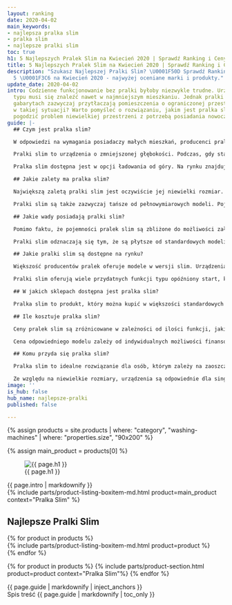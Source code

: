 ```yaml
---
layout: ranking
date: 2020-04-02
main_keywords:
- najlepsza pralka slim
- pralka slim
- najlepsze pralki slim
toc: true
h1: 5 Najlepszych Pralek Slim na Kwiecień 2020 | Sprawdź Ranking i Ceny
title: 5 Najlepszych Pralek Slim na Kwiecień 2020 | Sprawdź Ranking i Ceny
description: "Szukasz Najlepszej Pralki Slim? \U0001F50D Sprawdź Ranking Pralek TOP
  5 \U0001F3C6 na Kwiecień 2020 - najwyżej oceniane marki i produkty."
update_date: 2020-04-02
intro: Codzienne funkcjonowanie bez pralki byłoby niezwykle trudne. Urządzenie tego
  typu musi się znaleźć nawet w najmniejszym mieszkaniu. Jednak pralki o standardowych
  gabarytach zazwyczaj przytłaczają pomieszczenia o ograniczonej przestrzeni. Co zrobić
  w takiej sytuacji? Warto pomyśleć o rozwiązaniu, jakim jest pralka slim. To pozwala
  pogodzić problem niewielkiej przestrzeni z potrzebą posiadania nowoczesnego sprzętu.
guide: |-
  ## Czym jest pralka slim?

  W odpowiedzi na wymagania posiadaczy małych mieszkań, producenci pralek oferują specjalne modele slim. Są to zazwyczaj urządzenia o podobnej funkcjonalności, jak standardowe wersje, jednak są one znacznie węższe. Dzięki temu użytkownik nie musi rezygnować z nowoczesnych rozwiązań na rzecz przestrzeni.

  Pralki slim to urządzenia o zmniejszonej głębokości. Podczas, gdy standardowe urządzenia zazwyczaj mają 50-60 cm, pralka slim nie przekracza 45 cm. Najmniejsze modele mogą mieć zaledwie 30 centymetrów. Jest to bardzo duża różnica, doceniana przez wielu użytkowników. Ze względu na mniejsze rozmiary, pralki slim zwykle mają co prawda mniejszą pojemność, jednak powinna ona w zupełności wystarczyć do codziennego prania.

  Pralka slim dostępna jest w opcji ładowania od góry. Na rynku znajdują się również klasyczne modele posiadające drzwiczki. Wybór konkretnego typu jest uzależniony głównie od preferencji użytkownika, ponieważ rozmiary w obu przypadkach są podobne. Mniejsze gabaryty nie oznaczają także mniejszej ilości funkcji - producenci starają się, aby modele slim były podobne do pełnowymiarowych urządzeń. W wielu przypadkach są to [**najlepsze pralki**](/pl/recenzje/najlepsze-pralki "Najlepsze Pralki") dostępne na rynku.

  ## Jakie zalety ma pralka slim?

  Największą zaletą pralki slim jest oczywiście jej niewielki rozmiar. Jest to główny powód, dla którego wiele osób decyduje się na taki zakup. W porównaniu ze standardowymi urządzeniami pralka slim zajmuje niemal połowę mniej miejsca w pomieszczeniu. Jest to bardzo duża różnica w przypadku małych łazienek, gdzie liczy się każdy centymetr. Dzięki małym gabarytom pralka slim zmieści się nawet w niewielkiej łazience w bloku.

  Pralki slim są także zazwyczaj tańsze od pełnowymiarowych modeli. Pojemność typów slim jest natomiast porównywalna - maksymalny załadunek takiej pralki to zwykle do 6 kilogramów. Powinno to w zupełności wystarczyć nawet dla mniejszej rodziny, a zakup tańszej i mniejszej pralki to oszczędność zarówno pieniędzy, jak i przestrzeni.

  ## Jakie wady posiadają pralki slim?

  Pomimo faktu, że pojemności pralek slim są zbliżone do możliwości załadunku standardowych modeli, mogą one się okazać niewystarczające. Maksymalna pojemność w największych modelach typu slim to 7 kilogramów. Taka pojemność wystarczy osobom żyjącym samotnie, parom i małym rodzinom. Jeśli jednak w gospodarstwie domowym zamieszkuje większa liczba osób - powyżej 4 - może to być za mało.

  Pralki slim odznaczają się tym, że są płytsze od standardowych modeli. Jednak ich szerokość jest taka sama (około 60 cm). Jeżeli szerokość to parametr, który decyduje o zakupie, warto rozważyć pralki ładowane od góry. Ich szerokość to zazwyczaj 40 centymetrów.

  ## Jakie pralki slim są dostępne na rynku?

  Większość producentów pralek oferuje modele w wersji slim. Urządzenia tego typu zazwyczaj posiadają podobny zakres funkcji, co wersje standardowe. Pralki slim to modele o głębokości 40-45 cm, istnieją również płytsze urządzenia. Najpłytsze urządzenia odznaczają się najmniejszą ładownością - około 4-5 kg.

  Pralki slim oferują wiele przydatnych funkcji typu opóźniony start, kontrola piany, czy możliwość dorzucenia ubrań podczas prania. Są to jednak cechy stosowane również w standardowych modelach i nie ma to związku z rozmiarem urządzenia. Warto zastanowić się nad przydatnością poszczególnych funkcji - im jest ich więcej, tym wyższa cena pralki. W wielu przypadkach do codziennego użytku w zupełności wystarczy zwykły model.

  ## W jakich sklepach dostępna jest pralka slim?

  Pralka slim to produkt, który można kupić w większości standardowych sklepów z artykułami gospodarstwa domowego. Oferta jest zazwyczaj szeroka, a sprzedawcy dodatkowo mogą pomóc dobrać odpowiedni model. Warto przejrzeć asortyment kilku różnych sklepów przed dokonaniem wyboru. Dobrą opcją są także zakupy internetowe - sklepy online często posiadają znacznie tańsze oferty. [**Najlepsze pralki**](/pl/recenzje/najlepsze-pralki "Najlepsze Pralki") dostępne są w tym przypadku czasem kilka procent taniej niż stacjonarnie. Po dokonaniu odpowiednich pomiarów można zakupić sprzęt praktycznie bez wychodzenia z domu. W większości sklepów istnieje możliwość przywiezienia i wniesienia sprzętu do mieszkania, a także wywiezienia starej pralki.

  ## Ile kosztuje pralka slim?

  Ceny pralek slim są zróżnicowane w zależności od ilości funkcji, jakie posiadają poszczególne modele. Za dobrej jakości urządzenie zazwyczaj należy zapłacić co najmniej 1000 złotych. Droższa pralka slim wyróżnia się w wielu przypadkach wyższym zaawansowaniem technologicznym i większą ilością programów.

  Cena odpowiedniego modelu zależy od indywidualnych możliwości finansowych oraz własnych potrzeb. Osoby, które piorą dużo i często z pewnością będą korzystać z wielu programów urządzenia. Wielu użytkowników powinny jednak zadowolić tańsze pralki slim z podstawowymi funkcjami.

  ## Komu przyda się pralka slim?

  Pralka slim to idealne rozwiązanie dla osób, którym zależy na zaoszczędzeniu przestrzeni w mieszkaniu. Są one bardzo płytkie, dzięki czemu nie zajmują całej łazienki, jak to bywa w przypadku standardowych modeli.

  Ze względu na niewielkie rozmiary, urządzenia są odpowiednie dla singli, par oraz niewielkich rodzin. Pojemność oraz ilość programów pralki slim jest podobna, a często identyczna, jak w modelach pełnowymiarowych. Dzięki temu urządzenie tego typu sprawdzi się zarówno dla osób piorących codziennie, jak i dla użytkowników, którzy robią pranie raz w tygodniu lub rzadziej.
image: ''
is_hub: false
hub_name: najlepsze-pralki
published: false

---
```

{% assign products = site.products | where: "category", "washing-machines" | where: "properties.size", "90x200" %}

{% assign main_product = products[0] %}

<div class="beam b-size-5  review-section">
    <div class="beam-item b-size-3 review-text">
        <figure>
            <img src="{{ page.image }}" alt="{{ page.h1 }}">
            <figcaption>{{ page.h1 }}</figcaption>
        </figure>
        {{ page.intro | markdownify }}
    </div>
    <div class="beam-item b-size-2 beam-rail  review-sidebar">
        <div class="beam-rail-item r-height-100">
            <div class="sticky-element">
              {% include parts/product-listing-boxitem-md.html product=main_product context="Pralka Slim" %}
            </div>
        </div>
    </div>
</div>


<div class="beam b-size-5  review-section">
    <div class="beam-item b-size-5  review-text">
        <h2>Najlepsze Pralki Slim</h2>
        <div class="flex-wrapper  nowrap">
            <div class="flex-container">
              {% for product in products %}
                <div class="flex-item" >
                  {% include parts/product-listing-boxitem-md.html product=product %}
                </div>
              {% endfor %}
            </div>
        </div>
    </div>
</div>

{% for product in products %}
  {% include parts/product-section.html product=product context="Pralka Slim"%}
{% endfor %}


<div class="beam b-size-5  review-section">
  <div class="beam-item b-size-3 review-text">
    {{ page.guide | markdownify | inject_anchors }}
  </div>


  <div class="beam-item b-size-2 beam-rail  review-sidebar">
      <div class="beam-rail-item r-height-100">
          <div class="sticky-element">
            <nav class="table-of-content">
                <span class="title">Spis treść</span>
                {{ page.guide | markdownify | toc_only }}
            </nav>
          </div>
      </div>
  </div>
</div>